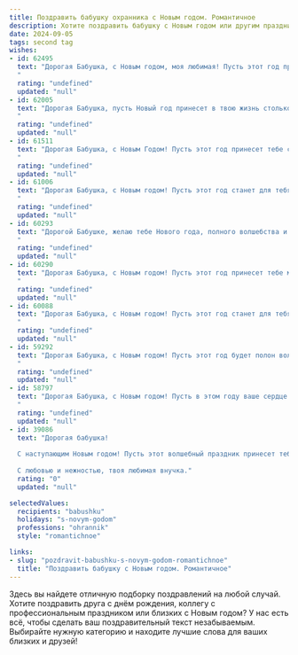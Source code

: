 ```yaml
---
title: Поздравить бабушку охранника с Новым годом. Романтичное
description: Хотите поздравить бабушку с Новым годом или другим праздником? Наш ИИ создаст незабываемое поздравление, а вы обязательно выделитесь среди других.  
date: 2024-09-05
tags: second tag
wishes:
- id: 62495
  text: "Дорогая Бабушка, с Новым годом, моя любимая! Пусть этот год принесет тебе только радость и покой, пусть он наполнена теплом любви, добрыми улыбками и, конечно же, безопасностью, которую ты так умело обеспечиваешь нам всем. Ты - настоящий ангел-хранитель, и я так благодарен за твою заботу и мудрость.  Пусть этот год станет для тебя самым светлым и счастливым!
  "
  rating: "undefined"
  updated: "null"
- id: 62005
  text: "Дорогая Бабушка, пусть Новый год принесет в твою жизнь столько же тепла и света, сколько ты даришь нам своим присутствием. Пусть каждый день будет наполнен радостью, любовью и спокойствием. Пусть праздничное настроение будет с тобой всегда, как и наша безусловная любовь и признательность за всё, что ты для нас делаешь! С Новым годом, наша любимая!
  "
  rating: "undefined"
  updated: "null"
- id: 61511
  text: "Дорогая Бабушка, с Новым Годом! Пусть этот год принесет тебе столько же тепла и радости, сколько ты даришь нам своей любовью. Пускай Новый год будет полон волшебных мгновений и приятных неожиданностей, а твоя душа всегда будет спокойна и защищена, как под надежной охраной.
  "
  rating: "undefined"
  updated: "null"
- id: 61006
  text: "Дорогая Бабушка, с Новым годом! Пусть этот год станет для тебя волшебным, наполненным теплом, заботой близких и искрящимся счастьем, как новогодняя елка. Пусть твоя нежная душа всегда будет окружена любовью, а твой дом - уютом. С Новым годом, наша любимая!
  "
  rating: "undefined"
  updated: "null"
- id: 60293
  text: "Дорогой Бабушке, желаю тебе Нового года, полного волшебства и романтики! Пусть он принесет тебе мир, спокойствие и теплоту, словно в уютном домике, где ты всегда чувствуешь себя в безопасности. Пусть в твоём сердце расцветают самые яркие цветы, а каждая минута нового года станет прекрасной, как твой нежный, заботливый характер.
  "
  rating: "undefined"
  updated: "null"
- id: 60290
  text: "Дорогая Бабушка, с Новым годом! Пусть этот год принесет тебе мир, спокойствие и тепло, как от твоих любимых рук, которые всегда умели защищать и беречь. Пусть твоя добрая душа, подобно верному охраннику, всегда будет окружена любовью и заботой. С Новым годом, моя дорогая!
  "
  rating: "undefined"
  updated: "null"
- id: 60088
  text: "Дорогая Бабушка, с Новым годом! Пусть этот год станет для тебя волшебным и наполнится счастьем, как зимнее небо мерцающими звездами. Пусть твой хранительный взгляд, подобный бдительному охраннику, всегда видит только добро и любовь, а сердце согревается теплом и заботой.
  "
  rating: "undefined"
  updated: "null"
- id: 59292
  text: "Дорогая Бабушка, с Новым годом! Пусть этот год будет полон волшебства, как искрящиеся снежинки, и тепла, как яркие огоньки на елке. Желаю тебе крепкого здоровья, чтобы ты всегда чувствовала себя защищенной, как за надежной стеной, которую ты сама и создала своим трудом. Пусть каждый день будет наполнен радостью и любовью, как твоя служба охраняет покой и безопасность всех, кто тебе дорог.
  "
  rating: "undefined"
  updated: "null"
- id: 58797
  text: "Дорогая Бабушка, с Новым годом! Пусть в этом году ваше сердце согревает только любовь и забота, а ваш дом станет настоящей крепостью, которую охраняют не только стены, но и ваша любовь и тепло. Пусть наступающий год принесет вам мир, благополучие и только счастливые моменты!
  "
  rating: "undefined"
  updated: "null"
- id: 39086
  text: "Дорогая бабушка!
  
  С наступающим Новым годом! Пусть этот волшебный праздник принесет тебе море счастья, радости и уюта. Ты – наш надежный охранник, который всегда хранит тепло и заботу в нашем доме. Желаю, чтобы в новом году жизнь щедро наградила тебя крепким здоровьем, а в сердце понемногу расцветала весна любви и счастья. Пусть каждый миг будет наполнен светом и радостью, а мечты сбываются с такой же уверенностью, с какой ты охраняешь наш покой.
  
  С любовью и нежностью, твоя любимая внучка."
  rating: "0"
  updated: "null"

selectedValues:
  recipients: "babushku"
  holidays: "s-novym-godom"
  professions: "ohrannik"
  style: "romantichnoe"

links:
- slug: "pozdravit-babushku-s-novym-godom-romantichnoe"
  title: "Поздравить бабушку с Новым годом. Романтичное"
---
```


Здесь вы найдете отличную подборку поздравлений на любой случай. 
Хотите поздравить друга с днём рождения, коллегу с профессиональным праздником или близких с Новым годом? У нас есть всё, чтобы сделать ваш поздравительный текст незабываемым. Выбирайте нужную категорию и находите лучшие слова для ваших близких и друзей!
